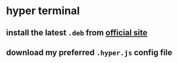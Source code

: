 # hyper terminal

## install the latest `.deb` from [official site](https://hyper.is/#installation)

## download my preferred `.hyper.js` config file

```bash

```